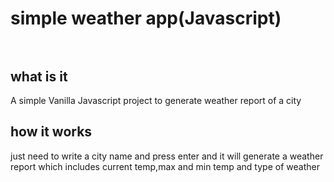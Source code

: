# simple weather app(Javascript)<br><br>

## what is it
A simple Vanilla Javascript project to generate weather report of a city

## how it works
just need to write a city name and press enter and it will generate a weather report which includes current temp,max and min temp and type of weather
